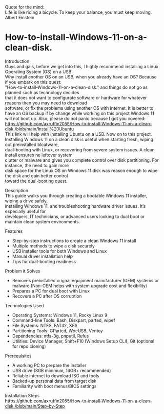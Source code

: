 Quote for the mind:  
Life is like riding a bicycle. To keep your balance, you must keep moving.  
Albert Einstein  

# How-to-install-Windows-11-on-a-clean-disk.  

Introduction  
Guys and gals, before we get into this, I highly recommend installing a Linux Operating System (OS) on a USB.  
Why install another OS on an USB, when you already have an OS? Because if you embark on this quest:  
"How-to-install-Windows-11-on-a-clean-disk." and things do not go as planned such as technology decides  
that it does not want to configurate software or hardware for whatever reasons then you may need to download  
software, or fix the problems using another OS with internet. It is better to have an OS backup if by change 
while working on this project Windows 11 will not boot up. Also, please do not panic because I got you covered:  
https://github.com/axruffin2055/How-to-install-Windows-11-on-a-clean-disk./blob/main/Install%20Ubuntu  
This link will help with installing Ubuntu on a USB. Now on to this project.  
Installing Windows 11 on a clean disk is useful when starting fresh, wiping out preinstalled bloatware,  
dual-booting with Linux, or recovering from severe system issues. A clean install ensures no leftover system  
clutter or malware and gives you complete control over disk partitioning. For instance, the need to gain more  
disk space for the Linux OS on Windows 11 disk was reason enough to wipe the disk and gain better control  
toward the dual-booting quest. 

Description  
This guide walks you through creating a bootable Windows 11 installer, wiping a drive safely,  
installing Windows 11, and troubleshooting hardware driver issues. It’s especially useful for  
developers, IT technicians, or advanced users looking to dual boot or maintain clean system environments.

Features  
- Step-by-step instructions to create a clean Windows 11 install
- Multiple methods to wipe a disk securely
- USB installer tools for both Windows and Linux
- Manual driver installation help
- Tips for dual-booting readiness


Problem it Solves
- Removes preinstalled orignal equipment manufacturer (OEM) systems or malware
  (Non-OEM helps with system upgrade cost and flexibility)
- Prepares a PC for dual boot with Linux
- Recovers a PC after OS corruption

Technologies Used
- Operating Systems: Windows 11, Rocky Linux 9
- Command-line Tools: Bash, Diskpart, parted, wipef
- File Systems: NTFS, FAT32, XFS
- Partitioning Tools: GParted, WoeUSB, Ventoy
- Dependencies: ntfs-3g, pnputil, Rufus
- Utilities: Device Manager, Shift+F10 (Windows Setup CLI), Git (optional for repo cloning)

Prerequisites
- A working PC to prepare the installer
- USB drive (8GB minimum, 16GB+ recommended)
- Reliable internet to download ISO and tools
- Backed-up personal data from target disk
- Familiarity with boot menus/BIOS settings

Installation Steps  
https://github.com/axruffin2055/How-to-install-Windows-11-on-a-clean-disk./blob/main/Step-by-Step
